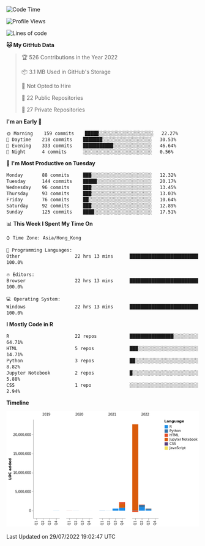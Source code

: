 

<!--**wt12318/wt12318** is a ✨ _special_ ✨ repository because its `README.md` (this file) appears on your GitHub profile.-->

<!--START_SECTION:waka-->
![Code Time](http://img.shields.io/badge/Code%20Time-472%20hrs%2011%20mins-blue)

![Profile Views](http://img.shields.io/badge/Profile%20Views-0-blue)

![Lines of code](https://img.shields.io/badge/From%20Hello%20World%20I%27ve%20Written-27%20Million%20lines%20of%20code-blue)

**🐱 My GitHub Data** 

> 🏆 526 Contributions in the Year 2022
 > 
> 📦 3.1 MB Used in GitHub's Storage 
 > 
> 🚫 Not Opted to Hire
 > 
> 📜 22 Public Repositories 
 > 
> 🔑 27 Private Repositories  
 > 
**I'm an Early 🐤** 

```text
🌞 Morning    159 commits    █████░░░░░░░░░░░░░░░░░░░░   22.27% 
🌆 Daytime    218 commits    ███████░░░░░░░░░░░░░░░░░░   30.53% 
🌃 Evening    333 commits    ███████████░░░░░░░░░░░░░░   46.64% 
🌙 Night      4 commits      ░░░░░░░░░░░░░░░░░░░░░░░░░   0.56%

```
📅 **I'm Most Productive on Tuesday** 

```text
Monday       88 commits     ███░░░░░░░░░░░░░░░░░░░░░░   12.32% 
Tuesday      144 commits    █████░░░░░░░░░░░░░░░░░░░░   20.17% 
Wednesday    96 commits     ███░░░░░░░░░░░░░░░░░░░░░░   13.45% 
Thursday     93 commits     ███░░░░░░░░░░░░░░░░░░░░░░   13.03% 
Friday       76 commits     ██░░░░░░░░░░░░░░░░░░░░░░░   10.64% 
Saturday     92 commits     ███░░░░░░░░░░░░░░░░░░░░░░   12.89% 
Sunday       125 commits    ████░░░░░░░░░░░░░░░░░░░░░   17.51%

```


📊 **This Week I Spent My Time On** 

```text
⌚︎ Time Zone: Asia/Hong_Kong

💬 Programming Languages: 
Other                    22 hrs 13 mins      █████████████████████████   100.0%

🔥 Editors: 
Browser                  22 hrs 13 mins      █████████████████████████   100.0%

💻 Operating System: 
Windows                  22 hrs 13 mins      █████████████████████████   100.0%

```

**I Mostly Code in R** 

```text
R                        22 repos            ████████████████░░░░░░░░░   64.71% 
HTML                     5 repos             ███░░░░░░░░░░░░░░░░░░░░░░   14.71% 
Python                   3 repos             ██░░░░░░░░░░░░░░░░░░░░░░░   8.82% 
Jupyter Notebook         2 repos             █░░░░░░░░░░░░░░░░░░░░░░░░   5.88% 
CSS                      1 repo              ░░░░░░░░░░░░░░░░░░░░░░░░░   2.94%

```


**Timeline**

![Chart not found](https://raw.githubusercontent.com/wt12318/wt12318/main/charts/bar_graph.png) 


 Last Updated on 29/07/2022 19:02:47 UTC
<!--END_SECTION:waka-->


